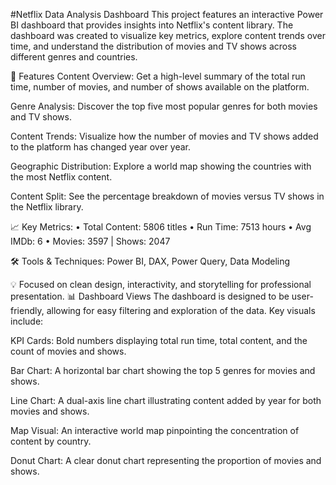 #Netflix Data Analysis Dashboard
This project features an interactive Power BI dashboard that provides insights into Netflix's content library. The dashboard was created to visualize key metrics, explore content trends over time, and understand the distribution of movies and TV shows across different genres and countries.

🚀 Features
Content Overview: Get a high-level summary of the total run time, number of movies, and number of shows available on the platform.

Genre Analysis: Discover the top five most popular genres for both movies and TV shows.

Content Trends: Visualize how the number of movies and TV shows added to the platform has changed year over year.

Geographic Distribution: Explore a world map showing the countries with the most Netflix content.

Content Split: See the percentage breakdown of movies versus TV shows in the Netflix library.

📈 Key Metrics:
• Total Content: 5806 titles
• Run Time: 7513 hours
• Avg IMDb: 6
• Movies: 3597 | Shows: 2047

🛠 Tools & Techniques: Power BI, DAX, Power Query, Data Modeling

💡 Focused on clean design, interactivity, and storytelling for professional presentation.
📊 Dashboard Views
The dashboard is designed to be user-friendly, allowing for easy filtering and exploration of the data. Key visuals include:

KPI Cards: Bold numbers displaying total run time, total content, and the count of movies and shows.

Bar Chart: A horizontal bar chart showing the top 5 genres for movies and shows.

Line Chart: A dual-axis line chart illustrating content added by year for both movies and shows.

Map Visual: An interactive world map pinpointing the concentration of content by country.

Donut Chart: A clear donut chart representing the proportion of movies and shows.

